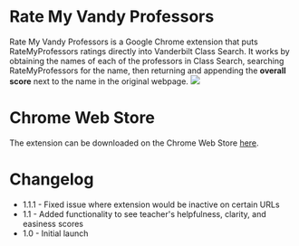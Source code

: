 # Rate My Vandy Professors
Rate My Vandy Professors is a Google Chrome extension that puts RateMyProfessors ratings directly into Vanderbilt Class Search. It works by obtaining the names of each of the professors in Class Search, searching RateMyProfessors for the name, then returning and appending the <strong>overall score</strong> next to the name in the original webpage.
<img src="http://i.imgur.com/ZcAiofW.png">
# Chrome Web Store
The extension can be downloaded on the Chrome Web Store <a href="https://chrome.google.com/webstore/detail/rate-my-vandy-professors/oaoneifognaiapnemgpeifibjijidpne?hl=en-US">here</a>.
# Changelog
* 1.1.1 - Fixed issue where extension would be inactive on certain URLs
* 1.1   - Added functionality to see teacher's helpfulness, clarity, and easiness scores
* 1.0   - Initial launch
